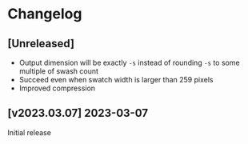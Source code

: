 # Changelog

## [Unreleased]
* Output dimension will be exactly `-s` instead of rounding `-s` to some multiple of swash count
* Succeed even when swatch width is larger than 259 pixels
* Improved compression

## [v2023.03.07] 2023-03-07
Initial release
